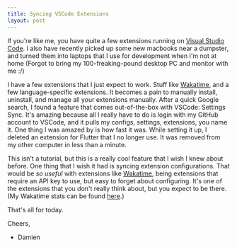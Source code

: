 ```yaml
---
title: Syncing VSCode Extensions
layout: post
---
```


If you're like me, you have quite a few extensions running on [Visual Studio Code](https://code.visualstudio.com).  I also have recently picked up some new macbooks near a dumpster, and turned them into laptops that I use for development when I'm not at home (Forgot to bring my 100-freaking-pound desktop PC and monitor with me :/)

I have a few extensions that I just expect to work.  Stuff like [Wakatime][wakatime], and a few language-specific extensions.  It becomes a pain to manually install, uninstall, and manage all your extensions manually.  After a quick Google search, I found a feature that comes out-of-the-box with VSCode: Settings Sync.  It's amazing because all I really have to do is login with my GitHub account to VSCode, and it pulls my configs, settings, extensions, you name it.  One thing I was amazed by is how fast it was.  While setting it up, I deleted an extension for Flutter that I no longer use.  It was removed from my other computer in less than a minute.

This isn't a tutorial, but this is a really cool feature that I wish I knew about before.  One thing that I wish it had is syncing extension configurations.  That would be *so useful* with extensions like [Wakatime][wakatime], being extensions that require an API key to use, but easy to forget about configuring.  It's one of the extensions that you don't really think about, but you expect to be there.  (My Wakatime stats can be found [here](/about/stats).)

That's all for today.

Cheers,
- Damien

[wakatime]: https://wakatime.com/